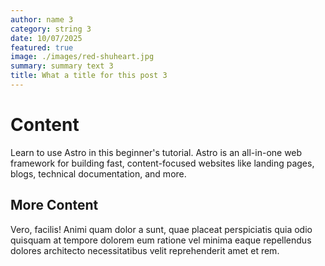 ```yaml
---
author: name 3
category: string 3
date: 10/07/2025
featured: true 
image: ./images/red-shuheart.jpg
summary: summary text 3
title: What a title for this post 3
---
```


# Content
Learn to use Astro in this beginner's tutorial. Astro is an all-in-one web framework for building fast, content-focused websites like landing pages, blogs, technical documentation, and more.

## More Content
Vero, facilis! Animi quam dolor a sunt, quae placeat perspiciatis quia
odio quisquam at tempore dolorem eum ratione vel minima eaque repellendus
dolores architecto necessitatibus velit reprehenderit amet et rem.